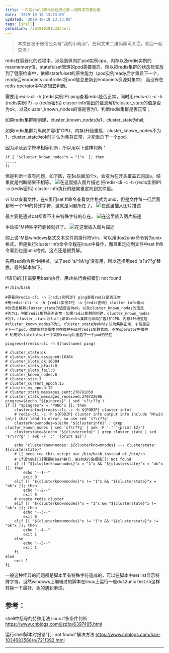 ```yaml
---
title: 一次写shell脚本的经历记录——特殊字符惹的祸
date: '2019-10-18 13:33:00'
updated: '2019-10-18 13:33:00'
tags: [shell]
permalink: /201910181332shell
---
```



> 本文首发于微信公众号“我的小碗汤”，扫码文末二维码即可关注，欢迎一起交流！


redis在容器化的过程中，涉及到纵向扩pod实例cpu、内存以及redis实例的maxmemory值，statefulset管理的pod需要重启。所以把redis集群的状态检查放到了健康检查中，依赖statefulset的原生能力（pod实例ready后才重启下一个，ready后endpoints controller将pod信息更新到endpoints资源对象中）,而没有在redis operator中写逻辑去判断。



需要用redis-cli -h {redis实例IP} ping查看redis是否正常，同时用redis-cli -c -h {redis实例IP} -a {redis密码} cluster info输出的信息解析cluster_state的值是否为ok，以及cluster_known_nodes的值是否为1，判断redis集群是否正常；



如果redis集群刚创建，cluster_known_nodes为1，cluster_state为fail;

如果redis集群为纵向扩容(扩CPU、内存)升级重启，cluster_known_nodes不为1，cluster_state为ok时才认为集群正常，才能重启下一个pod。



因为涉及到字符串相等判断，所以用以下这样判断：
```shell
if [ "$cluster_known_nodes"x = "1"x  ]; then
.....
fi
```

但是判断一直有问题，如下图，在$a后面加个x，会变为在开头覆盖式的加a，结果就是判断结果不相等。
![在这里插入图片描述](https://img-blog.csdnimg.cn/20190528235957739.png?x-oss-process=image/watermark,type_ZmFuZ3poZW5naGVpdGk,shadow_10,text_aHR0cHM6Ly9ibG9nLmNzZG4ubmV0L2xsODM3NDQ4Nzky,size_16,color_FFFFFF,t_70)
把redis-cli -c -h {redis实例IP} -a {redis密码} cluster info执行的结果重定向到文件里。



vi 1.txt查看文件，在vi里用set ff命令查看文件格式为unix，但是文件每一行后面都有一个^M的特殊字符，这就是问题所在了。
![在这里插入图片描述](https://img-blog.csdnimg.cn/20190529000010121.png?x-oss-process=image/watermark,type_ZmFuZ3poZW5naGVpdGk,shadow_10,text_aHR0cHM6Ly9ibG9nLmNzZG4ubmV0L2xsODM3NDQ4Nzky,size_16,color_FFFFFF,t_70)

最主要是通过cat都看不出来特殊字符的存在。
![在这里插入图片描述](https://img-blog.csdnimg.cn/20190529000018493.png?x-oss-process=image/watermark,type_ZmFuZ3poZW5naGVpdGk,shadow_10,text_aHR0cHM6Ly9ibG9nLmNzZG4ubmV0L2xsODM3NDQ4Nzky,size_16,color_FFFFFF,t_70)

手动把^M特殊字符删掉就好了。
![在这里插入图片描述](https://img-blog.csdnimg.cn/20190529000024884.png?x-oss-process=image/watermark,type_ZmFuZ3poZW5naGVpdGk,shadow_10,text_aHR0cHM6Ly9ibG9nLmNzZG4ubmV0L2xsODM3NDQ4Nzky,size_16,color_FFFFFF,t_70)



网上说^M是windows格式文本文件的换行符\r\n，可以用dos2unix命令转为unix格式。但是执行cluster info命令全程在linux中操作，而且重定向到文件中set ff命令看到也是unix格式。这点还是很费解。



先用sed命令将^M换掉，试了sed  's/^M//g'没有用，所以选择用sed 's?\r??g'替换，最终脚本如下。



if语句的[[]]需要用bash执行，用sh执行会报错[[: not found
```shell
#!/bin/bash

#需要用redis-cli -h {redis实例IP} ping查看redis是否正常
#用redis-cli -c -h {redis实例IP} -a {redis密码} cluster info输出
#的信息解析cluster_state的值是否为ok，以及cluster_known_nodes的值是
#否为1，判断redis集群是否正常；如果redis集群刚创建，cluster_known_nodes
#为1，cluster_state为fail;如果redis集群为纵向扩容(扩CPU、内存)升级重启
#cluster_known_nodes不为1，cluster_state为ok时才认为集群正常，才能重启
#下一个pod，改健康检查脚本旨在维护升级时redis集群状态，不在operator中维护
# 利用好statefulset一个实例ready后重启下一个pod的特性

pingres=$(redis-cli -h $(hostname) ping)

# cluster_state:ok
# cluster_slots_assigned:16384
# cluster_slots_ok:16384      
# cluster_slots_pfail:0        
# cluster_slots_fail:0        
# cluster_known_nodes:6        
# cluster_size:3                
# cluster_current_epoch:15      
# cluster_my_epoch:12          
# cluster_stats_messages_sent:270782059
# cluster_stats_messages_received:270732696
pingres=$(echo "${pingres}" | sed 's?\r??g')
if [[ "$pingres"x = "PONG"x ]]; then
    clusterinfo=$(redis-cli -c -h ${PODIP} cluster info)
    # redis-cli -c -h ${PODIP} cluster info output info include ^M(win \n\r) char lead to error, so use sed 's?\r??g'
    clusterknownnodes=$(echo "${clusterinfo}" | grep cluster_known_nodes | sed 's?\r??g' | awk -F ':' '{print $2}')
    clusterstate=$(echo "${clusterinfo}" | grep cluster_state | sed 's?\r??g' | awk -F ':' '{print $2}')

    echo "clusterknownnodes: ${clusterknownnodes} --- clusterstate: ${clusterstate}"
    # [[ need run this script use /bin/bash instead of /bin/sh
    # if语句的[[]]需要用bash执行，用sh执行会报错[[: not found
    if [[ "${clusterknownnodes}"x = "1"x && "${clusterstate}"x = "ok"x ]]; then
        echo "--1--"
        exit 0
    elif [[ "${clusterknownnodes}"x != "1"x && "${clusterstate}"x = "ok"x ]]; then
        echo "--2--"
        exit 0
    # create redis cluster
    elif [[ "${clusterknownnodes}"x = "1"x && "${clusterstate}"x != "ok"x ]]; then
        echo "--3--"
        exit 0
    elif [[ "${clusterknownnodes}"x != "1"x && "${clusterstate}"x != "ok"x ]]; then
        echo "--4--"
        exit 1
    else
        echo "--5--"
        exit 1
    fi
else
    exit 1
fi
```



一般这种怪异的问题都是脚本里有特殊字符造成的，可以在脚本中set list显示特殊字符。当然windows上编辑过的脚本在linux上运行一般dos2unix test.sh这样转换一下最好，免的遇到麻烦。



## 参考：

shell中括号的特殊用法 linux if多条件判断
https://www.cnblogs.com/jjzd/p/6397495.html



运行shell脚本时报错"[[ : not found"解决方法
https://www.cnblogs.com/han-1034683568/p/7211392.html




--------
